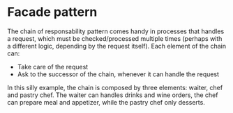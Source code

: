 # Facade pattern

The chain of responsability pattern comes handy in processes that handles a request, which must be checked/processed
multiple times (perhaps with a different logic, depending by the request itself).
Each element of the chain can:

- Take care of the request
- Ask to the successor of the chain, whenever it can handle the request

In this silly example, the chain is composed by three elements: waiter, chef and pastry chef.
The waiter can handles drinks and wine orders, the chef can prepare meal and appetizer, while the pastry chef only desserts.
